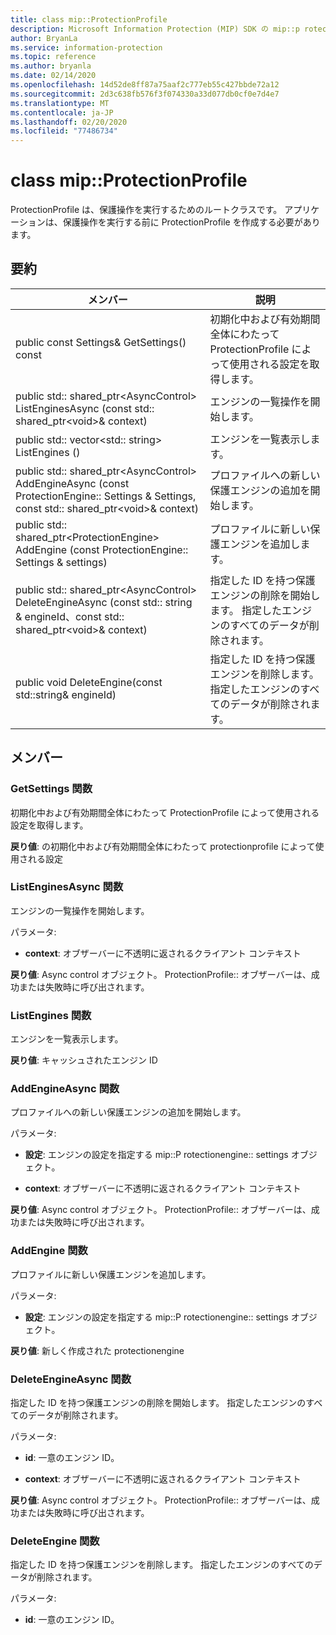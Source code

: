 ```yaml
---
title: class mip::ProtectionProfile
description: Microsoft Information Protection (MIP) SDK の mip::p rotectionprofile クラスについて説明します。
author: BryanLa
ms.service: information-protection
ms.topic: reference
ms.author: bryanla
ms.date: 02/14/2020
ms.openlocfilehash: 14d52de8ff87a75aaf2c777eb55c427bbde72a12
ms.sourcegitcommit: 2d3c638fb576f3f074330a33d077db0cf0e7d4e7
ms.translationtype: MT
ms.contentlocale: ja-JP
ms.lasthandoff: 02/20/2020
ms.locfileid: "77486734"
---
```

# <a name="class-mipprotectionprofile"></a>class mip::ProtectionProfile 
ProtectionProfile は、保護操作を実行するためのルートクラスです。
アプリケーションは、保護操作を実行する前に ProtectionProfile を作成する必要があります。
  
## <a name="summary"></a>要約
 メンバー                        | 説明                                
--------------------------------|---------------------------------------------
public const Settings& GetSettings() const  |  初期化中および有効期間全体にわたって ProtectionProfile によって使用される設定を取得します。
public std:: shared_ptr\<AsyncControl\> ListEnginesAsync (const std:: shared_ptr\<void\>& context)  |  エンジンの一覧操作を開始します。
public std:: vector\<std:: string\> ListEngines ()  |  エンジンを一覧表示します。
public std:: shared_ptr\<AsyncControl\> AddEngineAsync (const ProtectionEngine:: Settings & Settings, const std:: shared_ptr\<void\>& context)  |  プロファイルへの新しい保護エンジンの追加を開始します。
public std:: shared_ptr\<ProtectionEngine\> AddEngine (const ProtectionEngine:: Settings & settings)  |  プロファイルに新しい保護エンジンを追加します。
public std:: shared_ptr\<AsyncControl\> DeleteEngineAsync (const std:: string & engineId、const std:: shared_ptr\<void\>& context)  |  指定した ID を持つ保護エンジンの削除を開始します。 指定したエンジンのすべてのデータが削除されます。
public void DeleteEngine(const std::string& engineId)  |  指定した ID を持つ保護エンジンを削除します。 指定したエンジンのすべてのデータが削除されます。
  
## <a name="members"></a>メンバー
  
### <a name="getsettings-function"></a>GetSettings 関数
初期化中および有効期間全体にわたって ProtectionProfile によって使用される設定を取得します。

  
**戻り値**: の初期化中および有効期間全体にわたって protectionprofile によって使用される設定
  
### <a name="listenginesasync-function"></a>ListEnginesAsync 関数
エンジンの一覧操作を開始します。

パラメータ:  
* **context**: オブザーバーに不透明に返されるクライアント コンテキスト



  
**戻り値**: Async control オブジェクト。
ProtectionProfile:: オブザーバーは、成功または失敗時に呼び出されます。
  
### <a name="listengines-function"></a>ListEngines 関数
エンジンを一覧表示します。

  
**戻り値**: キャッシュされたエンジン ID
  
### <a name="addengineasync-function"></a>AddEngineAsync 関数
プロファイルへの新しい保護エンジンの追加を開始します。

パラメータ:  
* **設定**: エンジンの設定を指定する mip::P rotectionengine:: settings オブジェクト。 


* **context**: オブザーバーに不透明に返されるクライアント コンテキスト



  
**戻り値**: Async control オブジェクト。
ProtectionProfile:: オブザーバーは、成功または失敗時に呼び出されます。
  
### <a name="addengine-function"></a>AddEngine 関数
プロファイルに新しい保護エンジンを追加します。

パラメータ:  
* **設定**: エンジンの設定を指定する mip::P rotectionengine:: settings オブジェクト。



  
**戻り値**: 新しく作成された protectionengine
  
### <a name="deleteengineasync-function"></a>DeleteEngineAsync 関数
指定した ID を持つ保護エンジンの削除を開始します。 指定したエンジンのすべてのデータが削除されます。

パラメータ:  
* **id**: 一意のエンジン ID。 


* **context**: オブザーバーに不透明に返されるクライアント コンテキスト



  
**戻り値**: Async control オブジェクト。
ProtectionProfile:: オブザーバーは、成功または失敗時に呼び出されます。
  
### <a name="deleteengine-function"></a>DeleteEngine 関数
指定した ID を持つ保護エンジンを削除します。 指定したエンジンのすべてのデータが削除されます。

パラメータ:  
* **id**: 一意のエンジン ID。

